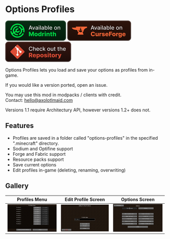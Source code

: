 # Options Profiles

[![Modrinth](https://github.com/intergrav/devins-badges/blob/v3/assets/cozy/available/modrinth_64h.png?raw=true)](https://modrinth.com/mod/options-profiles)
[![Curseforge](https://github.com/intergrav/devins-badges/blob/v3/assets/cozy/available/curseforge_64h.png?raw=true)](https://curseforge.com/minecraft/mc-mods/options-profiles)
[![GitHub](https://github.com/intergrav/devins-badges/blob/v3/assets/cozy/available/git_64h.png?raw=true)](https://github.com/AxolotlMaid/options-profiles)

Options Profiles lets you load and save your options as profiles from in-game.

If you would like a version ported, open an issue.

You may use this mod in modpacks / clients with credit.<br/>
Contact: hello@axolotlmaid.com

Versions 1.1 require Architectury API, however versions 1.2+ does not.

## Features
- Profiles are saved in a folder called "options-profiles" in the specified ".minecraft" directory.
- Sodium and Optifine support
- Forge and Fabric support
- Resource packs support
- Save current options
- Edit profiles in-game (deleting, renaming, overwriting)

## Gallery

Profiles Menu              | Edit Profile Screen       | Options Screen
:-------------------------:|:-------------------------:|:-------------------------:
<img src="https://raw.githubusercontent.com/AxolotlMaid/options-profiles/1.20.2/gallery/profiles-menu.png" alt="profiles list" width="500"/> | <img src="https://raw.githubusercontent.com/AxolotlMaid/options-profiles/1.20.2/gallery/edit-profile-screen.png" alt="edit profile screen" width="500"/> | <img src="https://raw.githubusercontent.com/AxolotlMaid/options-profiles/1.20.2/gallery/options-screen.png" alt="options screen" width="500"/>
